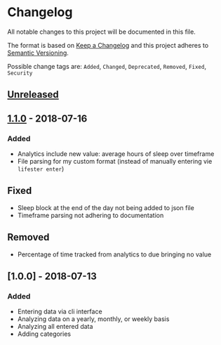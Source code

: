 # Changelog
All notable changes to this project will be documented in this file.

The format is based on [Keep a Changelog](http://keepachangelog.com/en/1.0.0/)
and this project adheres to [Semantic Versioning](http://semver.org/spec/v2.0.0.html).

Possible change tags are: ``Added``, ``Changed``, ``Deprecated``, ``Removed``, ``Fixed``, ``Security``


## [Unreleased]

## [1.1.0] - 2018-07-16
### Added
- Analytics include new value: average hours of sleep over timeframe
- File parsing for my custom format (instead of manually entering vie `lifester enter`)

## Fixed
- Sleep block at the end of the day not being added to json file
- Timeframe parsing not adhering to documentation

## Removed
- Percentage of time tracked from analytics to due bringing no value

## [1.0.0] - 2018-07-13
### Added
- Entering data via cli interface
- Analyzing data on a yearly, monthly, or weekly basis
- Analyzing all entered data
- Adding categories


[Unreleased]: https://github.com/sophieau/lifester/compare/v1.1.0...HEAD
[1.1.0]: https://github.com/sophieau/lifester/compare/v1.0...v1.1.0
